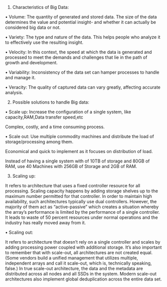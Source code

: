 1)	Characteristics of Big Data:

•	Volume: The quantity of generated and stored data. The size of the data determines the value and potential insight- and whether it can actually be considered big data or not.

•	Variety: The type and nature of the data. This helps people who analyze it to effectively use the resulting insight.


•	Velocity: In this context, the speed at which the data is generated and processed to meet the demands and challenges that lie in the path of growth and development.

•	Variability: Inconsistency of the data set can hamper processes to handle and manage it.


•	Veracity: The quality of captured data can vary greatly, affecting accurate analysis.
 
2)	Possible solutions to handle Big data:

•	Scale up: Increase the configuration of a single system, like capacity,RAM,Data transfer speed,etc

Complex, costly, and a time consuming process.

•	Scale out: Use multiple commodity machines and distribute the load of storage/processing among them.

 Economical and quick to implement as it focuses on distribution of load.

Instead of having a single system with of 10TB of storage and 80GB of RAM, use 40 Machines with 256GB of Storage and 2GB of RAM.
 
3)	Scaling up:

It refers to architecture that uses a fixed controller resource for all processing. Scaling capacity happens by adding storage shelves up to the maximum number permitted for that controller. In order to maintain high availability, such architectures typically use dual controllers. However, the majority of them act as “active-passive” which creates a situation whereby the array’s performance is limited by the performance of a single controller. It leads to waste of 50 percent resources under normal operations and the industry has really moved away from it.

•	Scaling out:

It refers to architecture that doesn’t rely on a single controller and scales by adding processing power coupled with additional storage. It’s also important to remember that with scale-out, all architectures are not created equal. (Some vendors build a unified management that utilizes multiple, independent arrays and call it scale-out, which is, technically speaking, false.) In true scale-out architecture, the data and the metadata are distributed across all nodes and all SSDs in the system. Modern scale-out architectures also implement global deduplication across the entire data set.

